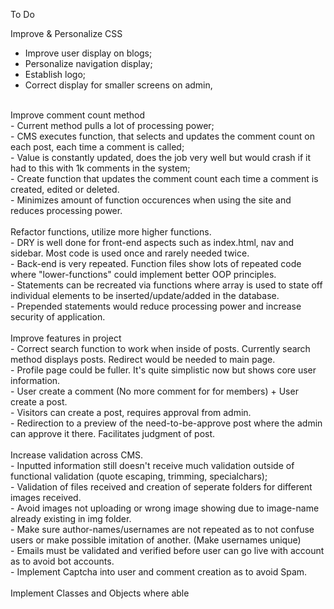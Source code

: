 To Do

Improve & Personalize CSS <br>
  - Improve user display on blogs; <br>
  - Personalize navigation display; <br>
  - Establish logo; <br>
  - Correct display for smaller screens on admin, <br>
<br>
Improve comment count method <br>
 - Current method pulls a lot of processing power;<br>
   - CMS executes function, that selects and updates the comment count on each post, each time a comment is called;<br>
   - Value is constantly updated, does the job very well but would crash if it had to this with 1k comments in the system;<br>
 - Create function that updates the comment count each time a comment is created, edited or deleted.<br>
   - Minimizes amount of function occurences when using the site and reduces processing power.<br>
<br>
Refactor functions, utilize more higher functions.<br>
  - DRY is well done for front-end aspects such as index.html, nav and sidebar. Most code is used once and rarely needed twice.<br>
  - Back-end is very repeated. Function files show lots of repeated code where "lower-functions" could implement better OOP principles. <br>
    - Statements can be recreated via functions where array is used to state off individual elements to be inserted/update/added in the database. <br>
    - Prepended statements would reduce processing power and increase security of application. <br>
<br>
Improve features in project <br>
 - Correct search function to work when inside of posts. Currently search method displays posts. Redirect would be needed to main page. <br>
 - Profile page could be fuller. It's quite simplistic now but shows core user information. <br>
 - User create a comment (No more comment for for members) + User create a post. <br>
 - Visitors can create a post, requires approval from admin. <br>
 - Redirection to a preview of the need-to-be-approve post where the admin can approve it there. Facilitates judgment of post. <br>
<br>
Increase validation across CMS.<br>
  - Inputted information still doesn't receive much validation outside of functional validation (quote escaping, trimming, specialchars); <br>
  - Validation of files received and creation of seperate folders for different images received. <br>
  - Avoid images not uploading or wrong image showing due to image-name already existing in img folder. <br>
  - Make sure author-names/usernames are not repeated as to not confuse users or make possible imitation of another. (Make usernames unique) <br>
  - Emails must be validated and verified before user can go live with account as to avoid bot accounts. <br>
  - Implement Captcha into user and comment creation as to avoid Spam. <br> 
<br>
Implement Classes and Objects where able<br>

